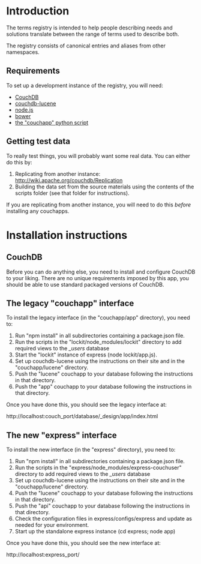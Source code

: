 # Introduction

The terms registry is intended to help people describing needs and solutions translate between the range of terms used to describe both.  

The registry consists of canonical entries and aliases from other namespaces.

## Requirements

To set up a development instance of the registry, you will need:

* [CouchDB](http://couchdb.apache.org/)
* [couchdb-lucene](https://github.com/rnewson/couchdb-lucene)
* [node.js](http://nodejs.org/)
* [bower](http://bower.io/)
* [the "couchapp" python script](https://github.com/couchapp/couchapp)

## Getting test data

To really test things, you will probably want some real data.  You can either do this by:

1. Replicating from another instance:  http://wiki.apache.org/couchdb/Replication
2. Building the data set from the source materials using the contents of the scripts folder (see that folder for instructions).

If you are replicating from another instance, you will need to do this *before* installing any couchapps.

# Installation instructions

## CouchDB

Before you can do anything else, you need to install and configure CouchDB to your liking.  There are no unique requirements imposed by this app, you should be able to use standard packaged versions of CouchDB.

## The legacy "couchapp" interface

To install the legacy interface (in the "couchapp/app" directory), you need to:

1. Run "npm install" in all subdirectories containing a package.json file.
2. Run the scripts in the "lockit/node_modules/lockit" directory to add required views to the _\_users_ database
3. Start the "lockit" instance of express (node lockit/app.js).
4. Set up couchdb-lucene using the instructions on their site and in the "couchapp/lucene" directory.
5. Push the "lucene" couchapp to your database following the instructions in that directory.
6. Push the "app" couchapp to your database following the instructions in that directory.

Once you have done this, you should see the legacy interface at:

http://localhost:couch_port/database/_design/app/index.html

## The new "express" interface

To install the new interface (in the "express" directory), you need to:

1. Run "npm install" in all subdirectories containing a package.json file.
2. Run the scripts in the "express/node_modules/express-couchuser" directory to add required views to the _\_users_ database
3. Set up couchdb-lucene using the instructions on their site and in the "couchapp/lucene" directory.
4. Push the "lucene" couchapp to your database following the instructions in that directory.
5. Push the "api" couchapp to your database following the instructions in that directory.
6. Check the configuration files in express/configs/express and update as needed for your environment.
7. Start up the standalone express instance (cd express; node app)

Once you have done this, you should see the new interface at:

http://localhost:express_port/